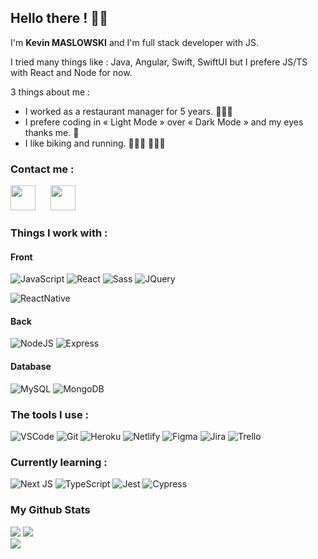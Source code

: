 ## Hello there ! 👋🏻
I'm **Kevin MASLOWSKI** and I'm full stack developer with JS.

I tried many things like : Java, Angular, Swift, SwiftUI but I prefere JS/TS with React and Node for now.

3 things about me :
* I worked as a restaurant manager for 5 years. 👨🏼‍🍳
* I prefere coding in « Light Mode » over « Dark Mode » and my eyes thanks me. 👀
* I like biking and running. 🚴🏻‍♂️ 🏃🏻‍♂️

### Contact me :

[<img width="40px" style="margin-right: 10px" src="https://cdn.jsdelivr.net/gh/devicons/devicon/icons/linkedin/linkedin-original.svg"/>](https://www.linkedin.com/in/kevin-maslowski-2130ab185/)&emsp;[<img width="40px" style="margin-right: 10px" src="https://cdn.jsdelivr.net/gh/devicons/devicon/icons/google/google-original.svg"/>](mailto:kevinmaslowski@gmail.com)

### Things I work with :
#### Front

![JavaScript](https://img.shields.io/badge/JAVASCRIPT-yellow?style=for-the-badge&logo=javascript&logoColor=white)
![React](https://img.shields.io/badge/REACT-black?style=for-the-badge&logo=react&logoColor=61DAFB)
![Sass](https://img.shields.io/badge/sass-CC6699?style=for-the-badge&logo=sass&logoColor=white) 
![JQuery](https://img.shields.io/badge/jquery-0769AD?style=for-the-badge&logo=jquery&logoColor=white)

![ReactNative](https://img.shields.io/badge/REACT%20NAtive-black?style=for-the-badge&logo=react&logoColor=61DAFB)

#### Back

![NodeJS](https://img.shields.io/badge/Node-339933?style=for-the-badge&logo=nodedotjs&logoColor=white)
![Express](https://img.shields.io/badge/express-black?style=for-the-badge&logo=express&logoColor=white)

#### Database

![MySQL](https://img.shields.io/badge/SQL-4479A1?style=for-the-badge&logo=mysql&logoColor=white)
![MongoDB](https://img.shields.io/badge/MongoDB-GA248?style=for-the-badge&logo=mongodb&logoColor=white)

### The tools I use :

![VSCode](https://img.shields.io/badge/VSCODE-007ACC?style=for-the-badge&logo=visualstudiocode&logoColor=white)
![Git](https://img.shields.io/badge/git-F05032?style=for-the-badge&logo=git&logoColor=white)
![Heroku](https://img.shields.io/badge/heroku-430098?style=for-the-badge&logo=heroku&logoColor=white)
![Netlify](https://img.shields.io/badge/netlify-00C7B7?style=for-the-badge&logo=netlify&logoColor=white)
![Figma](https://img.shields.io/badge/figma-F24E1E?style=for-the-badge&logo=figma&logoColor=white)
![Jira](https://img.shields.io/badge/jira-0052CC?style=for-the-badge&logo=jira&logoColor=white)
![Trello](https://img.shields.io/badge/trello-0052CC?style=for-the-badge&logo=trello&logoColor=white)

### Currently learning :
![Next JS](https://img.shields.io/badge/Next-black?style=for-the-badge&logo=next.js&logoColor=white)
![TypeScript](https://img.shields.io/badge/typescript-%23007ACC.svg?style=for-the-badge&logo=typescript&logoColor=white)
![Jest](https://img.shields.io/badge/jest-C21325?style=for-the-badge&logo=jest&logoColor=white)
![Cypress](https://img.shields.io/badge/cypress-17202C?style=for-the-badge&logo=cypress&logoColor=white)

### My Github Stats
![](https://github-readme-stats.vercel.app/api/top-langs/?username=Malovsky&theme=light&hide_border=true&include_all_commits=false&count_private=true&layout=compact)
![](https://github-readme-stats.vercel.app/api?username=Malovsky&theme=light&hide_border=true&include_all_commits=false&count_private=true)<br/>
![](https://github-readme-streak-stats.herokuapp.com/?user=Malovsky&theme=light&hide_border=true)<br/>
